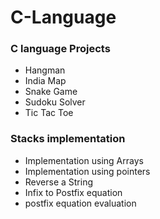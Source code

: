 # C-Language

<h3>C language Projects</h3>

- Hangman
- India Map
- Snake Game
- Sudoku Solver
- Tic Tac Toe

<h3>Stacks implementation</h3>

- Implementation using Arrays
- Implementation using pointers
- Reverse a String
- Infix to Postfix equation
- postfix equation evaluation
